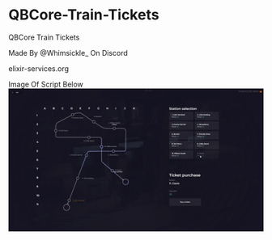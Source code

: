 # QBCore-Train-Tickets
QBCore Train Tickets


Made By @Whimsickle_ On Discord

elixir-services.org

Image Of Script Below
![Alt text](https://github.com/CloudGamingServices/ESX-Train-Tickets/blob/main/ESX%20Train%20Tickets/Untitled-1_67517c73-7978-412e-bffb-d898fed05242.png)

